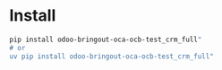 # Install

```bash
pip install odoo-bringout-oca-ocb-test_crm_full"
# or
uv pip install odoo-bringout-oca-ocb-test_crm_full"
```
